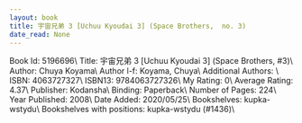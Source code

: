 ```yaml
---
layout: book
title: 宇宙兄弟 3 [Uchuu Kyoudai 3] (Space Brothers,  no. 3)
date_read: None
---
```


Book Id: 5196696\ 
Title: 宇宙兄弟 3 [Uchuu Kyoudai 3] (Space Brothers, #3)\ 
Author: Chuya Koyama\ 
Author l-f: Koyama, Chuya\ 
Additional Authors: \ 
ISBN: 4063727327\ 
ISBN13: 9784063727326\ 
My Rating: 0\ 
Average Rating: 4.37\ 
Publisher: Kodansha\ 
Binding: Paperback\ 
Number of Pages: 224\ 
Year Published: 2008\ 
Date Added: 2020/05/25\ 
Bookshelves: kupka-wstydu\ 
Bookshelves with positions: kupka-wstydu (#1436)\ 

